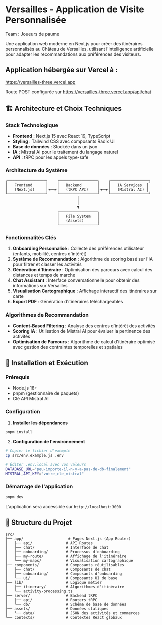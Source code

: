 # Versailles - Application de Visite Personnalisée
Team : Joueurs de paume

Une application web moderne en Next.js pour créer des itinéraires personnalisés au Château de Versailles, utilisant l'intelligence artificielle pour adapter les recommandations aux préférences des visiteurs.

## Application hébergée sur Vercel à :
https://versailles-three.vercel.app

Route POST configurée sur https://versailles-three.vercel.app/api/chat


## 🏗️ Architecture et Choix Techniques

### Stack Technologique

- **Frontend** : Next.js 15 avec React 19, TypeScript
- **Styling** : Tailwind CSS avec composants Radix UI
- **Base de données** : Stockée dans un json
- **IA** : Mistral AI pour le traitement du langage naturel
- **API** : tRPC pour les appels type-safe

### Architecture du Système

```
┌─────────────────┐    ┌─────────────────┐    ┌─────────────────┐
│   Frontend      │    │   Backend       │    │   IA Services  │
│   (Next.js)     │◄──►│   (tRPC API)    │◄──►│   (Mistral AI) │
└─────────────────┘    └─────────────────┘    └─────────────────┘
                                │
                                │
                                ▼
                       ┌─────────────────┐
                       │   File System   │
                       │   (Assets)      │
                       └─────────────────┘
```

### Fonctionnalités Clés

1. **Onboarding Personnalisé** : Collecte des préférences utilisateur (enfants, mobilité, centres d'intérêt)
2. **Système de Recommandation** : Algorithme de scoring basé sur l'IA pour filtrer et classer les activités
3. **Génération d'Itinéraire** : Optimisation des parcours avec calcul des distances et temps de marche
4. **Chat Assistant** : Interface conversationnelle pour obtenir des informations sur Versailles
5. **Visualisation Cartographique** : Affichage interactif des itinéraires sur carte
6. **Export PDF** : Génération d'itinéraires téléchargeables

### Algorithmes de Recommandation

- **Content-Based Filtering** : Analyse des centres d'intérêt des activités
- **Scoring IA** : Utilisation de Mistral AI pour évaluer la pertinence des activités
- **Optimisation de Parcours** : Algorithme de calcul d'itinéraire optimisé avec gestion des contraintes temporelles et spatiales

## 🚀 Installation et Exécution

### Prérequis

- Node.js 18+ 
- pnpm (gestionnaire de paquets)
- Clé API Mistral AI

### Configuration


1. **Installer les dépendances**
```bash
pnpm install
```

2. **Configuration de l'environnement**
```bash
# Copier le fichier d'exemple
cp src/env.example.js .env

# Éditer .env.local avec vos valeurs
DATABASE_URL="peu-importe-il-n-y-a-pas-de-db-finalement"
MISTRAL_API_KEY="votre_cle_mistral"
```


### Démarrage de l'application

```bash
pnpm dev
```

L'application sera accessible sur `http://localhost:3000`


## 📁 Structure du Projet

```
src/
├── app/                    # Pages Next.js (App Router)
│   ├── api/               # API Routes
│   ├── chat/              # Interface de chat
│   ├── onboarding/        # Processus d'onboarding
│   ├── my-route/          # Affichage de l'itinéraire
│   └── my-maps/           # Visualisation cartographique
├── components/            # Composants réutilisables
│   ├── chat/              # Composants de chat
│   ├── onboarding/        # Composants d'onboarding
│   └── ui/                # Composants UI de base
├── lib/                   # Logique métier
│   ├── itinerary/         # Algorithmes d'itinéraire
│   └── activity-processing.ts
├── server/                # Backend tRPC
│   ├── api/               # Routers tRPC
│   └── db/                # Schéma de base de données
├── assets/                # Données statiques
│   └── data/              # JSON des activités et commerces
└── contexts/              # Contextes React globaux
```
